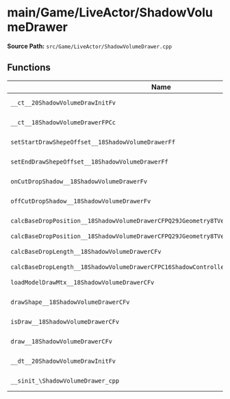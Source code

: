 # main/Game/LiveActor/ShadowVolumeDrawer

**Source Path:** `src/Game/LiveActor/ShadowVolumeDrawer.cpp`

## Functions

| Name | Address | Match % |
|------|---------|---------|
| `__ct__20ShadowVolumeDrawInitFv` | `0x8016E654` | :white_check_mark: (100.0%) |
| `__ct__18ShadowVolumeDrawerFPCc` | `0x8016E6BC` | :white_check_mark: (100.0%) |
| `setStartDrawShepeOffset__18ShadowVolumeDrawerFf` | `0x8016E72C` | :white_check_mark: (100.0%) |
| `setEndDrawShepeOffset__18ShadowVolumeDrawerFf` | `0x8016E734` | :white_check_mark: (100.0%) |
| `onCutDropShadow__18ShadowVolumeDrawerFv` | `0x8016E73C` | :white_check_mark: (100.0%) |
| `offCutDropShadow__18ShadowVolumeDrawerFv` | `0x8016E748` | :white_check_mark: (100.0%) |
| `calcBaseDropPosition__18ShadowVolumeDrawerCFPQ29JGeometry8TVec3<f>` | `0x8016E754` | :white_check_mark: (100.0%) |
| `calcBaseDropPosition__18ShadowVolumeDrawerCFPQ29JGeometry8TVec3<f>PC16ShadowController` | `0x8016E79C` | :x: (0.0%) |
| `calcBaseDropLength__18ShadowVolumeDrawerCFv` | `0x8016E874` | :white_check_mark: (100.0%) |
| `calcBaseDropLength__18ShadowVolumeDrawerCFPC16ShadowController` | `0x8016E8AC` | :x: (0.0%) |
| `loadModelDrawMtx__18ShadowVolumeDrawerCFv` | `0x8016E93C` | :white_check_mark: (100.0%) |
| `drawShape__18ShadowVolumeDrawerCFv` | `0x8016E940` | :white_check_mark: (100.0%) |
| `isDraw__18ShadowVolumeDrawerCFv` | `0x8016E944` | :white_check_mark: (100.0%) |
| `draw__18ShadowVolumeDrawerCFv` | `0x8016E968` | :white_check_mark: (100.0%) |
| `__dt__20ShadowVolumeDrawInitFv` | `0x8016EA78` | :white_check_mark: (100.0%) |
| `__sinit_\ShadowVolumeDrawer_cpp` | `0x8016EAD0` | :white_check_mark: (100.0%) |